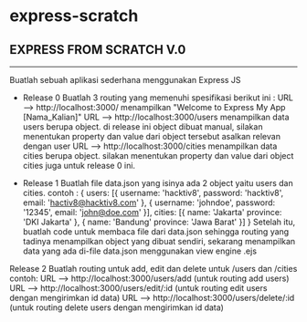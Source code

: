 # express-scratch
## EXPRESS FROM SCRATCH V.0
---------------------------
Buatlah sebuah aplikasi sederhana menggunakan Express JS
- Release 0
Buatlah 3 routing yang memenuhi spesifikasi berikut ini :
URL --> http://localhost:3000/
menampilkan "Welcome to Express My App [Nama_Kalian]"
URL --> http://localhost:3000/users
menampilkan data users berupa object. di release ini object dibuat manual,
silakan menentukan property dan value dari object tersebut asalkan relevan dengan user
URL --> http://localhost:3000/cities
menampilkan data cities berupa object.
silakan menentukan property dan value dari object cities juga untuk release 0 ini.

- Release 1
Buatlah file data.json yang isinya ada 2 object yaitu users dan cities.
contoh :
{
  users: [{
    username: 'hacktiv8',
    password: 'hacktiv8',
    email: 'hactiv8@hacktiv8.com'
  }, {
    username: 'johndoe',
    password: '12345',
    email: 'john@doe.com'
  }],
  cities: [{
    name: 'Jakarta'
    province: 'DKI Jakarta'
  }, {
    name: 'Bandung'
    province: 'Jawa Barat'
  }]
}
Setelah itu, buatlah code untuk membaca file dari data.json
sehingga routing yang tadinya menampilkan object yang dibuat sendiri,
sekarang menampilkan data yang ada di-file data.json menggunakan view engine .ejs

Release 2
Buatlah routing untuk add, edit dan delete untuk /users dan /cities
contoh:
URL --> http://localhost:3000/users/add (untuk routing add users)
URL --> http://localhost:3000/users/edit/:id (untuk routing edit users dengan mengirimkan id data)
URL --> http://localhost:3000/users/delete/:id (untuk routing delete users dengan mengirimkan id data)
